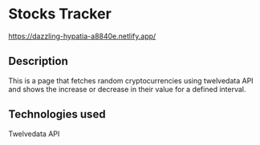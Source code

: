 # Stocks Tracker
https://dazzling-hypatia-a8840e.netlify.app/

## Description 
This is a page that fetches random cryptocurrencies using twelvedata API and shows the increase or decrease in their value for a defined interval.

## Technologies used
Twelvedata API
